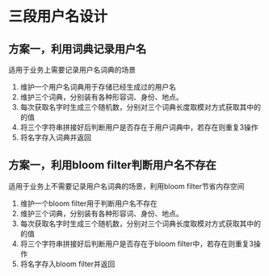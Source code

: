 # 三段用户名设计

## 方案一，利用词典记录用户名

适用于业务上需要记录用户名词典的场景

1. 维护一个用户名词典用于存储已经生成过的用户名
2. 维护三个词典，分别装有各种形容词、身份、地点。
3. 每次获取名字时生成三个随机数，分别对三个词典长度取模对方式获取其中的的值
4. 将三个字符串拼接好后判断用户是否存在于用户词典中，若存在则重复3操作
5. 将名字存入词典并返回

## 方案一，利用bloom filter判断用户名不存在

适用于业务上不需要记录用户名词典的场景，利用bloom filter节省内存空间

1. 维护一个bloom filter用于判断用户名不存在
2. 维护三个词典，分别装有各种形容词、身份、地点。
3. 每次获取名字时生成三个随机数，分别对三个词典长度取模对方式获取其中的的值
4. 将三个字符串拼接好后判断用户是否存在于bloom filter中，若存在则重复3操作
5. 将名字存入bloom filter并返回
